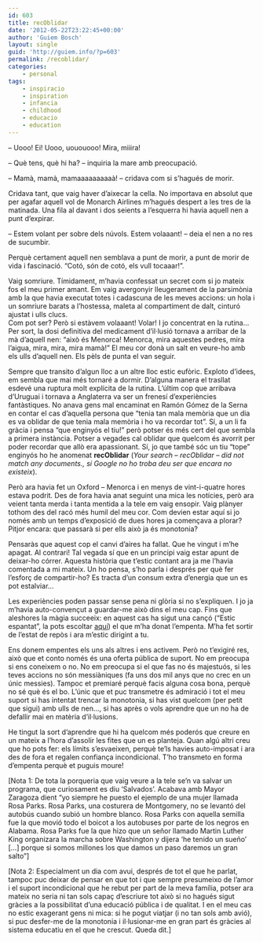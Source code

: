 ```yaml
---
id: 603
title: recOblidar
date: '2012-05-22T23:22:45+00:00'
author: 'Guiem Bosch'
layout: single
guid: 'http://guiem.info/?p=603'
permalink: /recoblidar/
categories:
    - personal
tags:
    - inspiracio
    - inspiration
    - infancia
    - childhood
    - educacio
    - education
---
```


– Uooo! Ei! Uooo, uououooo! Mira, miiira!

– Què tens, què hi ha? – inquiria la mare amb preocupació.

– Mamà, mamà, mamaaaaaaaaaà! – cridava com si s’hagués de morir.

Cridava tant, que vaig haver d’aixecar la cella. No importava en absolut que per agafar aquell vol de Monarch Airlines m’hagués despert a les tres de la matinada. Una fila al davant i dos seients a l’esquerra hi havia aquell nen a punt d’expirar.

– Estem volant per sobre dels núvols. Estem volaaant! – deia el nen a no res de sucumbir.

Perquè certament aquell nen semblava a punt de morir, a punt de morir de vida i fascinació. “Cotó, són de cotó, els vull tocaaar!”.

Vaig somriure. Tímidament, m’havia confessat un secret com si jo mateix fos el meu primer amant. Em vaig avergonyir lleugerament de la parsimònia amb la que havia executat totes i cadascuna de les meves accions: un hola i un somriure barats a l’hostessa, maleta al compartiment de dalt, cinturó ajustat i ulls clucs.  
Com pot ser? Però si estàvem volaaant! Volar! I jo concentrat en la rutina… Per sort, la dosi definitiva del medicament d’il·lusió tornava a arribar de la mà d’aquell nen: “això és Menorca! Menorca, mira aquestes pedres, mira l’aigua, mira, mira, mira mamà!” El meu cor donà un salt en veure-ho amb els ulls d’aquell nen. Els pèls de punta el van seguir.

Sempre que transito d’algun lloc a un altre lloc estic eufòric. Exploto d’idees, em sembla que mai més tornaré a dormir. D’alguna manera el trasllat esdevé una ruptura molt explícita de la rutina. L’últim cop que arribava d’Uruguai i tornava a Anglaterra va ser un frenesí d’experiències fantàstiques. No anava gens mal encaminat en Ramón Gómez de la Serna en contar el cas d’aquella persona que “tenia tan mala memòria que un dia es va oblidar de que tenia mala memòria i ho va recordar tot”. Sí, a un li fa gràcia i pensa “que enginyós el tiu!” però potser és més cert del que sembla a primera instància. Potser a vegades cal oblidar que quelcom és avorrit per poder recordar que allò era apassionant. Sí, jo que també sóc un tiu “tope” enginyós ho he anomenat **recOblidar** (*Your search – recOblidar – did not match any documents., si Google no ho troba deu ser que encara no existeix*).

Però ara havia fet un Oxford – Menorca i en menys de vint-i-quatre hores estava podrit. Des de fora havia anat seguint una mica les notícies, però ara veient tanta merda i tanta mentida a la tele em vaig ensopir. Vaig plànyer tothom des del racó més humil del meu cor. Com devien estar aquí si jo només amb un temps d’exposició de dues hores ja començava a plorar? Pitjor encara: que passarà si per ells això ja és monotonia?

Pensaràs que aquest cop el canvi d’aires ha fallat. Que he vingut i m’he apagat. Al contrari! Tal vegada sí que en un principi vaig estar apunt de deixar-ho córrer. Aquesta història que t’estic contant ara ja me l’havia comentada a mi mateix. Un ho pensa, s’ho parla i després per què fer l’esforç de compartir-ho? Es tracta d’un consum extra d’energia que un es pot estalviar…

Les experiències poden passar sense pena ni glòria si no s’expliquen. I jo ja m’havia auto-convençut a guardar-me això dins el meu cap. Fins que aleshores la màgia succeeix: en aquest cas ha sigut una cançó (“Estic espantat”, la pots escoltar [aquí](http://delen.bandcamp.com/track/estic-espantat)) el que m’ha donat l’empenta. M’ha fet sortir de l’estat de repòs i ara m’estic dirigint a tu.

Ens donem empentes els uns als altres i ens activem. Però no t’exigiré res, això que et conto només és una oferta pública de suport. No em preocupa si ens coneixem o no. No em preocupa si el que fas no és majestuós, si les teves accions no són messiàniques (fa uns dos mil anys que no crec en un únic messies). Tampoc et premiaré perquè facis alguna cosa bona, perquè no sé què és el bo. L’únic que et puc transmetre és admiració i tot el meu suport si has intentat trencar la monotonia, si has vist quelcom (per petit que sigui) amb ulls de nen…, si has après o vols aprendre que un no ha de defallir mai en matèria d’il·lusions.

He tingut la sort d’aprendre que hi ha quelcom més poderós que creure en un mateix a l’hora d’assolir les fites que un es planteja. Quan algú altri creu que ho pots fer: els límits s’esvaeixen, perquè te’ls havies auto-imposat i ara des de fora et regalen confiança incondicional. T’ho transmeto en forma d’empenta perquè et puguis moure!

\[Nota 1: De tota la porqueria que vaig veure a la tele se’n va salvar un programa, que curiosament es diu ‘Salvados’. Acabava amb Mayor Zaragoza dient “yo siempre he puesto el ejemplo de una mujer llamada Rosa Parks. Rosa Parks, una costurera de Montgomery, no se levantó del autobús cuando subió un hombre blanco. Rosa Parks con aquella semilla fue la que movió todo el boicot a los autobuses por parte de los negros en Alabama. Rosa Parks fue la que hizo que un señor llamado Martin Luther King organizara la marcha sobre Washington y dijera ‘he tenido un sueño’ \[…\] porque si somos millones los que damos un paso daremos un gran salto”\]

\[Nota 2: Especialment un dia com avui, després de tot el que he parlat, tampoc puc deixar de pensar en que tot i que sempre presumeixo de l’amor i el suport incondicional que he rebut per part de la meva família, potser ara mateix no seria ni tan sols capaç d’escriure tot això si no hagués sigut gràcies a la possibilitat d’una educació pública i de qualitat. I en el meu cas no estic exagerant gens ni mica: si he pogut viatjar (i no tan sols amb avió), si puc desfer-me de la monotonia i il·lusionar-me en gran part és gràcies al sistema educatiu en el que he crescut. Queda dit.\]
